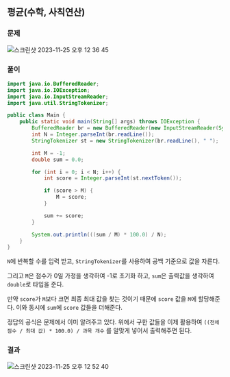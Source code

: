 ## 평균(수학, 사칙연산)

### 문제

![스크린샷 2023-11-25 오후 12 36 45](https://github.com/codingTest-study-group/coding-study/assets/112863029/35d5ce18-75e1-4981-8387-ea36d38e9c5a)

### 풀이

```java
import java.io.BufferedReader;
import java.io.IOException;
import java.io.InputStreamReader;
import java.util.StringTokenizer;

public class Main {
    public static void main(String[] args) throws IOException {
        BufferedReader br = new BufferedReader(new InputStreamReader(System.in));
        int N = Integer.parseInt(br.readLine());
        StringTokenizer st = new StringTokenizer(br.readLine(), " ");

        int M = -1;
        double sum = 0.0;

        for (int i = 0; i < N; i++) {
            int score = Integer.parseInt(st.nextToken());

            if (score > M) {
                M = score;
            }

            sum += score;
        }

        System.out.println(((sum / M) * 100.0) / N);
    }
}
```

`N`에 반복할 수를 입력 받고, `StringTokenizer`를 사용하여 공백 기준으로 값을 자른다.

그리고 `M`은 점수가 0일 가정을 생각하여 -1로 초기화 하고, `sum`은 출력값을 생각하여 `double`로 타입을 준다.

만약 `score`가 `M`보다 크면 최종 최대 값을 찾는 것이기 때문에 `score` 값을 `M`에 할당해준다. 이와 동시에 `sum`에 `score` 값들을 더해준다.

정답의 공식은 문제에서 이미 알려주고 있다. 위에서 구한 값들을 이제 활용하여 `((전체 점수 / 최대 값) * 100.0) / 과목 개수` 를 알맞게 넣어서 출력해주면 된다.

### 결과

![스크린샷 2023-11-25 오후 12 52 40](https://github.com/codingTest-study-group/coding-study/assets/112863029/94e62904-0773-4006-9655-2b5fe4dc0d91)
